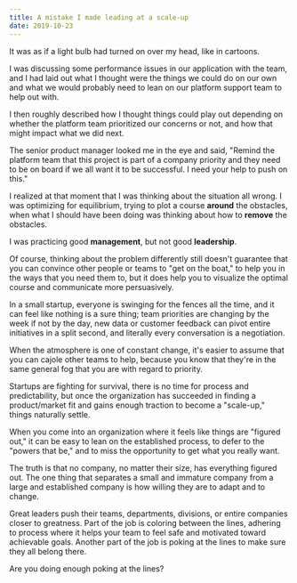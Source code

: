 ```yaml
---
title: A mistake I made leading at a scale-up
date: 2019-10-23
---
```


It was as if a light bulb had turned on over my head, like in cartoons. 

I was discussing some performance issues in our application with the
team, and I had laid out what I thought were the things we could do on
our own and what we would probably need to lean on our platform support
team to help out with. 

I then roughly described how I thought things could play out depending
on whether the platform team prioritized our concerns or not, and how
that might impact what we did next. 

The senior product manager looked me in the eye and said, "Remind the
platform team that this project is part of a company priority and they
need to be on board if we all want it to be successful. I need your help
to push on this." 

I realized at that moment that I was thinking about the situation all
wrong. I was optimizing for equilibrium, trying to plot a course
**around** the obstacles, when what I should have been doing was
thinking about how to **remove** the obstacles. 

I was practicing good **management**, but not good **leadership**. 

Of course, thinking about the problem differently still doesn't
guarantee that you can convince other people or teams to "get on the
boat," to help you in the ways that you need them to, but it does help
you to visualize the optimal course and communicate more persuasively. 

In a small startup, everyone is swinging for the fences all the time,
and it can feel like nothing is a sure thing; team priorities are
changing by the week if not by the day, new data or customer feedback
can pivot entire initiatives in a split second, and literally every
conversation is a negotiation. 

When the atmosphere is one of constant change, it's easier to assume
that you can cajole other teams to help, because you know that they're
in the same general fog that you are with regard to priority. 

Startups are fighting for survival, there is no time for process and
predictability, but once the organization has succeeded in finding a
product/market fit and gains enough traction to become a "scale-up,"
things naturally settle. 

When you come into an organization where it feels like things are
"figured out," it can be easy to lean on the established process, to
defer to the "powers that be," and to miss the opportunity to get what
you really want. 

The truth is that no company, no matter their size, has everything
figured out. The one thing that separates a small and immature company
from a large and established company is how willing they are to adapt
and to change. 

Great leaders push their teams, departments, divisions, or entire
companies closer to greatness. Part of the job is coloring between the
lines, adhering to process where it helps your team to feel safe and
motivated toward achievable goals. Another part of the job is poking at
the lines to make sure they all belong there. 

Are you doing enough poking at the lines? 

